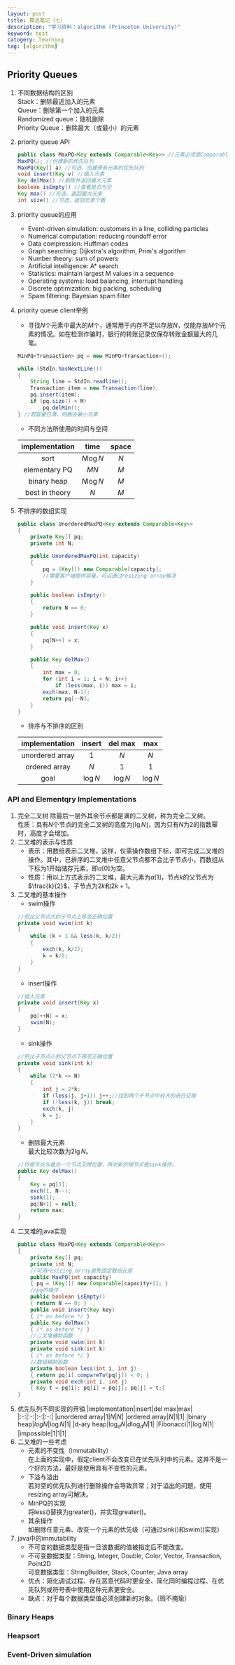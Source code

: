 ```yaml
---
layout: post
title: 算法笔记（七）
description: "学习资料：algorithm (Princeton University)"
keyword: test
catogery: learning
tag: [algorithm]
---
```


## Priority Queues
1. 不同数据结构的区别    
    Stack：删除最近加入的元素  
    Queue：删除第一个加入的元素  
    Randomized queue：随机删除  
    Priority Queue：删除最大（或最小）的元素
2. priority queue API
    ```java
    public class MaxPQ<Key extends Comparable<Key>> //元素必须是Comparable类型
    MaxPQ(); //创建新的优先队列
    MaxPQ(Key[] a) //可选，创建带有元素的优先队列
    void insert(Key v) //插入元素
    Key delMax() //删除并返回最大元素
    boolean isEmpty() //查看是否为空
    Key max() //可选，返回最大元素
    int size() //可选，返回元素个数
3. priority queue的应用  
    * Event-driven simulation: customers in a line, colliding particles  
    * Numerical computation: reducing roundoff error
    * Data compression: Huffman codes
    * Graph searching: Dijkstra's algorithm, Prim's algorithm
    * Number theory: sum of powers
    * Artificial intelligence: A* search
    * Statistics: maintain largest M values in a sequence
    * Operating systems: load balancing, interrupt handling
    * Discrete optimization: big packing, scheduling
    * Spam filtering: Bayesian spam filter
4. priority queue client举例  
    * 寻找$N$个元素中最大的$M$个，通常用于内存不足以存放$N$，仅能存放$M$个元素的情况。如在检测诈骗时，银行的转账记录仅保存转账金额最大的几笔。
    ```java
    MinPQ<Transaction> pq = new MinPQ<Transaction>();

    while (StdIn.hasNextLine())
    {
        String line = StdIn.readline();
        Transaction item = new Transaction(line);
        pq.insert(item);
        if (pq.size() > M)
            pq.delMin();
    } //若容量已满，则删去最小元素
    ```
    * 不同方法所使用的时间与空间  

    |implementation|time|space|
    |:--:|:-:|:-:|
    |sort|$N\log N$|$N$|
    |elementary PQ|$M N$|$M$|
    |binary heap|$N\log N$|$M$|
    |best in theory|$N$|$M$|
5. 不排序的数组实现
    ```java
    public class UnorderedMaxPQ<Key extends Comparable<Key>>
    {
        private Key[] pq;
        private int N;

        public UnorderedMaxPQ(int capacity)
        {
            pq = (Key[]) new Comparable[capacity];
            //需要客户端提供容量，可以通过resizing array解决
        }

        public boolean isEmpty()
        {
            return N == 0;
        }

        public void insert(Key x)
        {
            pq[N++] = x;
        }

        public Key delMax()
        {
            int max = 0;
            for (int i = 1; i < N; i++)
                if (less(max, i)) max = i;
            exch(max, N-1);
            return pq[--N];
        }
    }
    ```
    * 排序与不排序的区别
    
    |implementation|insert|del max|max|
    |:-:|:-:|:-:|:-:|
    |unordered array|$1$|$N$|$N$|
    |ordered array|$N$|$1$|$1$|
    |goal|$\log N$|$\log N$|$\log N$|

### API and Elementqry Implementations
1. 完全二叉树
    除最后一层外其余节点都是满的二叉树，称为完全二叉树。  
    性质：具有$N$个节点的完全二叉树的高度为$\lfloor\lg N\rfloor$，因为只有$N$为2的指数幂时，高度才会增加。
2. 二叉堆的表示与性质
    * 表示：用数组表示二叉堆，这样，仅需操作数组下标，即可完成二叉堆的操作。其中，已排序的二叉堆中任意父节点都不会比子节点小，而数组从下标为$1$开始储存元素，即$a[0]$为空。
    * 性质：用以上方式表示的二叉堆，最大元素为$a[1]$，节点$k$的父节点为$\frac{k}{2}$，子节点为$2k$和$2k+1$。
3. 二叉堆的基本操作
    * swim操作  
    ```java
    //把比父节点大的子节点上移至正确位置
    private void swim(int k)
    {
        while (k > 1 && less(k, k/2))
        {
            exch(k, k/2);
            k = k/2;
        }
    }
    ```
    * insert操作
    ```java
    //插入元素
    private void insert(Key x)
    {
        pq[++N] = x;
        swim(N);
    }
    ```
    * sink操作
    ```java
    //把比子节点小的父节点下移至正确位置
    private void sink(int k)
    {
        while (2*k <= N)
        {
            int j = 2*k;
            if (less(j, j+1)) j++;//找到两个子节点中较大的进行交换
            if (!less(k, j)) break;
            exch(k, j)
            k = j;
        }
    }
    ```
    * 删除最大元素  
    最大比较次数为$2\lg N$。
    ```java
    //将根节点与最后一个节点交换位置，再对新的根节点做sink操作。
    public Key delMax()
    {
        Key = pq[1];
        exch(1, N--);
        sink(1);
        pq[N+1] = null;
        return max;
    }
    ```
4. 二叉堆的java实现
    ```java
    public class MaxPQ<Key extends Comparable<Key>>
    {
        private Key[] pq;
        private int N;
        //可用resizing array避免固定数组长度
        public MaxPQ(int capacity)
        { pq = (Key[]) new Comparable[capacity+1]; }
        //pq的操作
        public boolean isEmpty()
        { return N == 0; }
        public void insert(Key key)
        { /* as before */ }
        public Key delMax()
        { /* as before */ }
        //二叉堆辅助函数
        private void swim(int k)
        private void sink(int k)
        { /* as before */ }
        //数组辅助函数
        private boolean less(int i, int j)
        { return pq[i].compareTo(pq[j]) < 0; }
        private void exch(int i, int j)
        { Key t = pq[i]; pq[i] = pq[j]; pq[j] = t;}
    }
    ```
5. 优先队列不同实现的开销
    |implementation|insert|del max|max|
    |:-:|:-:|:-:|:-:|
    |unordered array|$1$|$N$|$N$|
    |ordered array|$N$|$1$|$1$|
    |binary heap|$log N$|$\log N$|$1$|
    |d-ary heap|$\log_dN$|$d\log_dN$|$1$|
    |Fibonacci|$1$|$\log N$|$1$|
    |impossible|$1$|$1$|$1$|
6. 二叉堆的一些考虑
    * 元素的不变性（immutability）  
    在上面的实现中，假定client不会改变已在优先队列中的元素。这并不是一个好的方法，最好是使用具有不变性的元素。
    * 下溢与溢出  
    若对空的优先队列进行删除操作会导致异常；对于溢出的问题，使用resizing array可解决。
    * MinPQ的实现  
    将less()替换为greater()，并实现greater()。
    * 其余操作  
    如删除任意元素、改变一个元素的优先级（可通过sink()和swim()实现）
7. java中的immutability
    * 不可变的数据类型是指一旦该数据的值被指定后不能改变。
    * 不可变数据类型：String, Integer, Double, Color, Vector, Transaction, Point2D  
    可变数据类型：StringBuilder, Stack, Counter, Java array
    * 优点：简化调试过程、存在恶意代码时更安全、简化同时编程过程、在优先队列或符号表中使用这种元素更安全。
    * 缺点：对于每个数据类型值必须创建新的对象。（瑕不掩瑜）

### Binary Heaps

### Heapsort

### Event-Driven simulation

